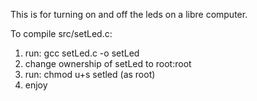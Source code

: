 This is for turning on and off the leds on a libre computer.

To compile src/setLed.c:
1. run: gcc setLed.c -o setLed
2. change ownership of setLed to root:root
3. run: chmod u+s setled (as root)
4. enjoy
